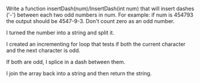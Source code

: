Write a function insertDash(num)/InsertDash(int num) that will insert dashes ('-') between each two odd numbers in num. For example: if num is 454793 the output should be 4547-9-3. Don't count zero as an odd number.

I turned the number into a string and split it.

I created an incrementing for loop that tests if both the current character and the next character is odd.

If both are odd, I splice in a dash between them.

I join the array back into a string and then return the string.
